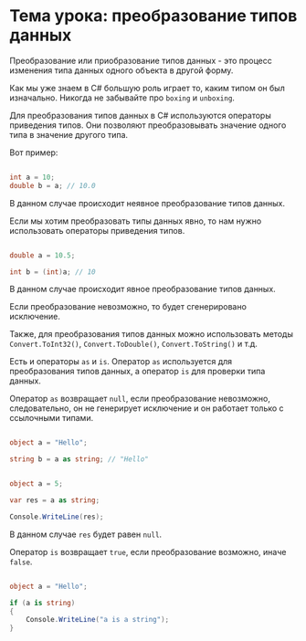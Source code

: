 # Тема урока: преобразование типов данных

Преобразование или приобразование типов данных - это процесс изменения типа данных одного объекта в другой форму. 

Как мы уже знаем в С# большую роль играет то, каким типом он был изначально. Никогда не забывайте про `boxing` и `unboxing`.

Для преобразования типов данных в C# используются операторы приведения типов. Они позволяют преобразовывать значение одного типа в значение другого типа.

Вот пример:

```csharp

int a = 10;
double b = a; // 10.0

```

В данном случае происходит неявное преобразование типов данных.

Если мы хотим преобразовать типы данных явно, то нам нужно использовать операторы приведения типов.

```csharp

double a = 10.5;

int b = (int)a; // 10

```

В данном случае происходит явное преобразование типов данных.

Если преобразование невозможно, то будет сгенерировано исключение.

Также, для преобразования типов данных можно использовать методы `Convert.ToInt32()`, `Convert.ToDouble()`, `Convert.ToString()` и т.д.

Есть и операторы `as` и `is`. Оператор `as` используется для преобразования типов данных, а оператор `is` для проверки типа данных.

Оператор `as` возвращает `null`, если преобразование невозможно, следовательно, он не генерирует исключение и он работает только с ссылочными типами.

```csharp

object a = "Hello";

string b = a as string; // "Hello"

```

```csharp

object a = 5;

var res = a as string;

Console.WriteLine(res);
```

В данном случае `res` будет равен `null`.

Оператор `is` возвращает `true`, если преобразование возможно, иначе `false`.

```csharp

object a = "Hello";

if (a is string)
{
    Console.WriteLine("a is a string");
}
```

